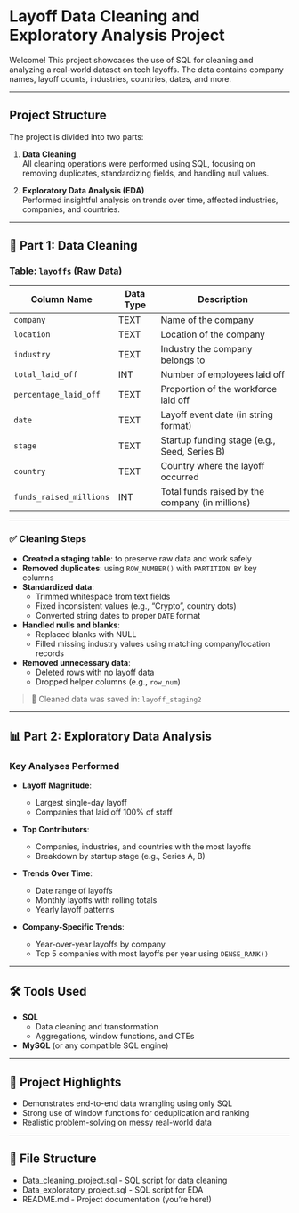 # Layoff Data Cleaning and Exploratory Analysis Project

Welcome! This project showcases the use of SQL for cleaning and analyzing a real-world dataset on tech layoffs. The data contains company names, layoff counts, industries, countries, dates, and more.

---

## Project Structure

The project is divided into two parts:

1. **Data Cleaning**  
   All cleaning operations were performed using SQL, focusing on removing duplicates, standardizing fields, and handling null values.

2. **Exploratory Data Analysis (EDA)**  
   Performed insightful analysis on trends over time, affected industries, companies, and countries.

---

## 🧹 Part 1: Data Cleaning

### Table: `layoffs` (Raw Data)

| Column Name             | Data Type | Description                                     |
|------------------------|-----------|-------------------------------------------------|
| `company`              | TEXT      | Name of the company                             |
| `location`             | TEXT      | Location of the company                         |
| `industry`             | TEXT      | Industry the company belongs to                 |
| `total_laid_off`       | INT       | Number of employees laid off                    |
| `percentage_laid_off`  | TEXT      | Proportion of the workforce laid off            |
| `date`                 | TEXT      | Layoff event date (in string format)            |
| `stage`                | TEXT      | Startup funding stage (e.g., Seed, Series B)    |
| `country`              | TEXT      | Country where the layoff occurred               |
| `funds_raised_millions`| INT       | Total funds raised by the company (in millions) |

---

### ✅ Cleaning Steps

- **Created a staging table**: to preserve raw data and work safely
- **Removed duplicates**: using `ROW_NUMBER()` with `PARTITION BY` key columns
- **Standardized data**:
  - Trimmed whitespace from text fields
  - Fixed inconsistent values (e.g., “Crypto”, country dots)
  - Converted string dates to proper `DATE` format
- **Handled nulls and blanks**:
  - Replaced blanks with NULL
  - Filled missing industry values using matching company/location records
- **Removed unnecessary data**:
  - Deleted rows with no layoff data
  - Dropped helper columns (e.g., `row_num`)

> 📌 Cleaned data was saved in: `layoff_staging2`

---

## 📊 Part 2: Exploratory Data Analysis

### Key Analyses Performed

- **Layoff Magnitude**:
  - Largest single-day layoff
  - Companies that laid off 100% of staff

- **Top Contributors**:
  - Companies, industries, and countries with the most layoffs
  - Breakdown by startup stage (e.g., Series A, B)

- **Trends Over Time**:
  - Date range of layoffs
  - Monthly layoffs with rolling totals
  - Yearly layoff patterns

- **Company-Specific Trends**:
  - Year-over-year layoffs by company
  - Top 5 companies with most layoffs per year using `DENSE_RANK()`

---

## 🛠️ Tools Used

- **SQL**
  - Data cleaning and transformation
  - Aggregations, window functions, and CTEs
- **MySQL** (or any compatible SQL engine)

---

## 📌 Project Highlights

- Demonstrates end-to-end data wrangling using only SQL
- Strong use of window functions for deduplication and ranking
- Realistic problem-solving on messy real-world data

---

## 📂 File Structure

- Data_cleaning_project.sql - SQL script for data cleaning
- Data_exploratory_project.sql - SQL script for EDA
- README.md - Project documentation (you’re here!)

